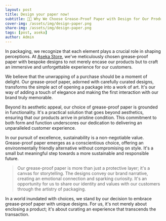 ```yaml
---
layout: post
title: Design your paper now!
subtitle: 📰✨ Why We Choose Grease-Proof Paper with Design for Our Products ✨📰
cover-img: /assets/img/design-paper.png
share-img: /assets/img/design-paper.png
tags: [post, aseka]
author: Admin
---
```


In packaging, we recognize that each element plays a crucial role in shaping perceptions. 
At [Aseka Store](https://asekastore.github.io), we've meticulously chosen grease-proof paper with bespoke 
designs to not merely encase our products but to craft an immersive and unforgettable experience for our customers.

We believe that the unwrapping of a purchase should be a moment of delight. Our grease-proof paper, adorned with 
carefully curated designs, transforms the simple act of opening a package into a work of art. It's our way of adding 
a touch of elegance and making the first interaction with our brand truly memorable.

Beyond its aesthetic appeal, our choice of grease-proof paper is grounded in functionality. It's a practical 
solution that goes beyond aesthetics, ensuring that our products arrive in pristine condition. This commitment 
to both form and function underscores our dedication to delivering an unparalleled customer experience.

In our pursuit of excellence, sustainability is a non-negotiable value. Grease-proof paper emerges as a conscientious 
choice, offering an environmentally friendly alternative without compromising on style. It's a small but meaningful 
step towards a more sustainable and responsible future.

> Our grease-proof paper is more than just a protective layer; it's a canvas for storytelling. The designs convey 
> our brand narrative, creating an emotional connection and sparking curiosity. It's an opportunity for us to share 
> our identity and values with our customers through the artistry of packaging.

In a world inundated with choices, we stand by our decision to embrace grease-proof paper with unique designs. 
For us, it's not merely about enclosing a product; it's about curating an experience that transcends the transaction.